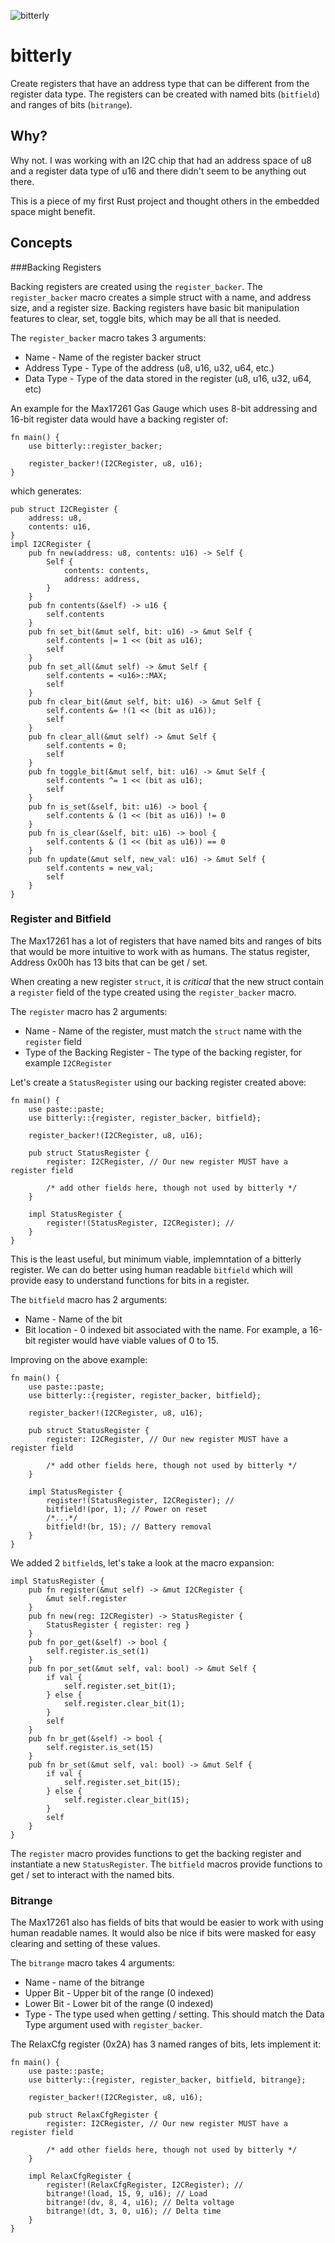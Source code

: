![bitterly](https://github.com/amcelroy/bitterly/actions/workflows/rust.yml/badge.svg)

# bitterly
Create registers that have an address type that can be different from the register data type. The registers can be created with named bits (`bitfield`) and ranges of bits (`bitrange`).

## Why?
Why not. I was working with an I2C chip that had an address space of u8 and a register data type of u16 and there didn't seem to be anything out there.

This is a piece of my first Rust project and thought others in the embedded space might benefit.

## Concepts

###Backing Registers

Backing registers are created using the `register_backer`. The `register_backer` macro creates a simple struct with a name, and address size, and a register size. Backing registers have basic bit manipulation features to clear, set, toggle bits, which may be all that is needed. 

The `register_backer` macro takes 3 arguments:
- Name - Name of the register backer struct
- Address Type - Type of the address (u8, u16, u32, u64, etc.)
- Data Type - Type of the data stored in the register (u8, u16, u32, u64, etc)

An example for the Max17261 Gas Gauge which uses 8-bit addressing and 16-bit register data would have a backing register of:
```
fn main() {
    use bitterly::register_backer;

    register_backer!(I2CRegister, u8, u16);
}

```
which generates:
```
pub struct I2CRegister {
    address: u8,
    contents: u16,
}
impl I2CRegister {
    pub fn new(address: u8, contents: u16) -> Self {
        Self {
            contents: contents,
            address: address,
        }
    }
    pub fn contents(&self) -> u16 {
        self.contents
    }
    pub fn set_bit(&mut self, bit: u16) -> &mut Self {
        self.contents |= 1 << (bit as u16);
        self
    }
    pub fn set_all(&mut self) -> &mut Self {
        self.contents = <u16>::MAX;
        self
    }
    pub fn clear_bit(&mut self, bit: u16) -> &mut Self {
        self.contents &= !(1 << (bit as u16));
        self
    }
    pub fn clear_all(&mut self) -> &mut Self {
        self.contents = 0;
        self
    }
    pub fn toggle_bit(&mut self, bit: u16) -> &mut Self {
        self.contents ^= 1 << (bit as u16);
        self
    }
    pub fn is_set(&self, bit: u16) -> bool {
        self.contents & (1 << (bit as u16)) != 0
    }
    pub fn is_clear(&self, bit: u16) -> bool {
        self.contents & (1 << (bit as u16)) == 0
    }
    pub fn update(&mut self, new_val: u16) -> &mut Self {
        self.contents = new_val;
        self
    }
}
```

### Register and Bitfield
The Max17261 has a lot of registers that have named bits and ranges of bits that would be more intuitive to work with as humans. The status register, Address 0x00h has 13 bits that can be get / set. 

When creating a new register `struct`, it is _critical_ that the new struct contain a `register` field of the type created using the `register_backer` macro.

The `register` macro has 2 arguments:
- Name - Name of the register, must match the `struct` name with the `register` field
- Type of the Backing Register - The type of the backing register, for example `I2CRegister`

Let's create a `StatusRegister` using our backing register created above:

```
fn main() {
    use paste::paste;
    use bitterly::{register, register_backer, bitfield};

    register_backer!(I2CRegister, u8, u16);

    pub struct StatusRegister {
        register: I2CRegister, // Our new register MUST have a register field

        /* add other fields here, though not used by bitterly */
    }

    impl StatusRegister {
        register!(StatusRegister, I2CRegister); //
    }
}

```
This is the least useful, but minimum viable, implemntation of a bitterly register. We can do better using human readable `bitfield` which will provide easy to understand functions for bits in a register.

The `bitfield` macro has 2 arguments:
- Name - Name of the bit
- Bit location - 0 indexed bit associated with the name. For example, a 16-bit register would have viable values of 0 to 15.

Improving on the above example:

```
fn main() {
    use paste::paste;
    use bitterly::{register, register_backer, bitfield};

    register_backer!(I2CRegister, u8, u16);

    pub struct StatusRegister {
        register: I2CRegister, // Our new register MUST have a register field

        /* add other fields here, though not used by bitterly */
    }

    impl StatusRegister {
        register!(StatusRegister, I2CRegister); //
        bitfield!(por, 1); // Power on reset
        /*...*/
        bitfield!(br, 15); // Battery removal
    }
}
```
We added 2 `bitfield`s, let's take a look at the macro expansion:
```
impl StatusRegister {
    pub fn register(&mut self) -> &mut I2CRegister {
        &mut self.register
    }
    pub fn new(reg: I2CRegister) -> StatusRegister {
        StatusRegister { register: reg }
    }
    pub fn por_get(&self) -> bool {
        self.register.is_set(1)
    }
    pub fn por_set(&mut self, val: bool) -> &mut Self {
        if val {
            self.register.set_bit(1);
        } else {
            self.register.clear_bit(1);
        }
        self
    }
    pub fn br_get(&self) -> bool {
        self.register.is_set(15)
    }
    pub fn br_set(&mut self, val: bool) -> &mut Self {
        if val {
            self.register.set_bit(15);
        } else {
            self.register.clear_bit(15);
        }
        self
    }
}
```
The `register` macro provides functions to get the backing register and instantiate a new `StatusRegister`. The `bitfield` macros provide functions to get / set to interact with the named bits.

### Bitrange
The Max17261 also has fields of bits that would be easier to work with using human readable names. It would also be nice if bits were masked for easy clearing and setting of these values. 

The `bitrange` macro takes 4 arguments:
- Name - name of the bitrange
- Upper Bit - Upper bit of the range (0 indexed)
- Lower Bit - Lower bit of the range (0 indexed)
- Type - The type used when getting / setting. This should match the Data Type argument used with `register_backer`.

The RelaxCfg register (0x2A) has 3 named ranges of bits, lets implement it:
```
fn main() {
    use paste::paste;
    use bitterly::{register, register_backer, bitfield, bitrange};

    register_backer!(I2CRegister, u8, u16);

    pub struct RelaxCfgRegister {
        register: I2CRegister, // Our new register MUST have a register field

        /* add other fields here, though not used by bitterly */
    }

    impl RelaxCfgRegister {
        register!(RelaxCfgRegister, I2CRegister); //
        bitrange!(load, 15, 9, u16); // Load
        bitrange!(dv, 8, 4, u16); // Delta voltage
        bitrange!(dt, 3, 0, u16); // Delta time
    }
}
```
